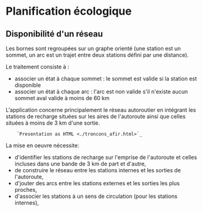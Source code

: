 # Planification écologique

## Disponibilité d'un réseau

Les bornes sont regroupées sur un graphe orienté (une station est un sommet, un arc est un trajet entre deux stations défini par une distance).

Le traitement consiste à :

- associer un état à chaque sommet : le sommet est valide si la station est disponible
- associer un état à chaque arc : l'arc est non valide s'il n'existe aucun sommet aval valide à moins de 60 km

L'application concerne principalement le réseau autoroutier en intégrant les stations de recharge situées sur les aires de l'autoroute ainsi que celles situées à moins de 3 km d'une sortie.

```{eval-rst}
    `Presentation as HTML <./troncons_afir.html>`_
```

La mise en oeuvre nécessite:

- d'identifier les stations de recharge sur l'emprise de l'autoroute et celles incluses dans une bande de 3 km de part et d'autre,
- de construire le réseau entre les stations internes et les sorties de l'autoroute,
- d'jouter des arcs entre les stations externes et les sorties les plus proches,
- d'associer les stations à un sens de circulation (pour les stations internes),